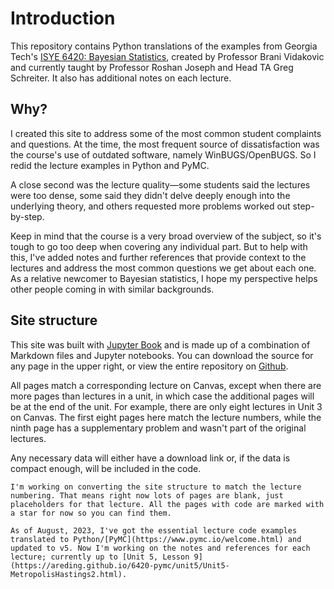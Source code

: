 # Introduction

This repository contains Python translations of the examples from Georgia Tech's [ISYE 6420: Bayesian Statistics](https://www2.isye.gatech.edu/isye6420/), created by Professor Brani Vidakovic and currently taught by Professor Roshan Joseph and Head TA Greg Schreiter. It also has additional notes on each lecture.

## Why?

I created this site to address some of the most common student complaints and questions. At the time, the most frequent source of dissatisfaction was the course's use of outdated software, namely WinBUGS/OpenBUGS. So I redid the lecture examples in Python and PyMC.

A close second was the lecture quality—some students said the lectures were too dense, some said they didn't delve deeply enough into the underlying theory, and others requested more problems worked out step-by-step. 

Keep in mind that the course is a very broad overview of the subject, so it's tough to go too deep when covering any individual part. But to help with this, I've added notes and further references that provide context to the lectures and address the most common questions we get about each one. As a relative newcomer to Bayesian statistics, I hope my perspective helps other people coming in with similar backgrounds.

## Site structure

This site was built with [Jupyter Book](https://jupyterbook.org/en/stable/intro.html) and is made up of a combination of Markdown files and Jupyter notebooks. You can download the source for any page in the upper right, or view the entire repository on [Github](https://github.com/areding/6420-pymc). 

All pages match a corresponding lecture on Canvas, except when there are more pages than lectures in a unit, in which case the additional pages will be at the end of the unit. For example, there are only eight lectures in Unit 3 on Canvas. The first eight pages here match the lecture numbers, while the ninth page has a supplementary problem and wasn't part of the original lectures.

Any necessary data will either have a download link or, if the data is compact enough, will be included in the code.

```{warning}
I'm working on converting the site structure to match the lecture numbering. That means right now lots of pages are blank, just placeholders for that lecture. All the pages with code are marked with a star for now so you can find them.

As of August, 2023, I've got the essential lecture code examples translated to Python/[PyMC](https://www.pymc.io/welcome.html) and updated to v5. Now I'm working on the notes and references for each lecture; currently up to [Unit 5, Lesson 9](https://areding.github.io/6420-pymc/unit5/Unit5-MetropolisHastings2.html).
```